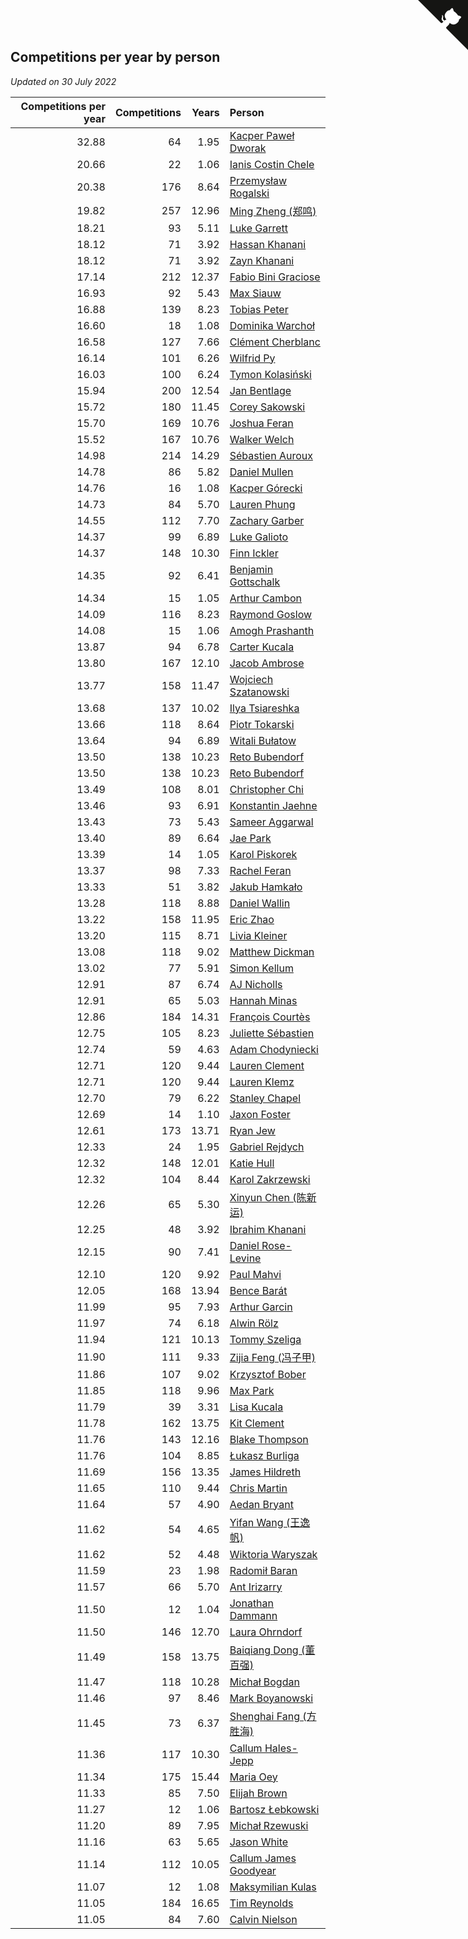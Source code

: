 ## Competitions per year by person

*Updated on 30 July 2022*

| Competitions per year | Competitions | Years | Person |
| ---: | ---: | ---: | :--- |
| 32.88 | 64 | 1.95 | [Kacper Paweł Dworak](https://www.worldcubeassociation.org/persons/2020DWOR01) |
| 20.66 | 22 | 1.06 | [Ianis Costin Chele](https://www.worldcubeassociation.org/persons/2021CHEL01) |
| 20.38 | 176 | 8.64 | [Przemysław Rogalski](https://www.worldcubeassociation.org/persons/2013ROGA02) |
| 19.82 | 257 | 12.96 | [Ming Zheng (郑鸣)](https://www.worldcubeassociation.org/persons/2009ZHEN11) |
| 18.21 | 93 | 5.11 | [Luke Garrett](https://www.worldcubeassociation.org/persons/2017GARR05) |
| 18.12 | 71 | 3.92 | [Hassan Khanani](https://www.worldcubeassociation.org/persons/2018KHAN26) |
| 18.12 | 71 | 3.92 | [Zayn Khanani](https://www.worldcubeassociation.org/persons/2018KHAN28) |
| 17.14 | 212 | 12.37 | [Fabio Bini Graciose](https://www.worldcubeassociation.org/persons/2010GRAC02) |
| 16.93 | 92 | 5.43 | [Max Siauw](https://www.worldcubeassociation.org/persons/2017SIAU02) |
| 16.88 | 139 | 8.23 | [Tobias Peter](https://www.worldcubeassociation.org/persons/2014PETE03) |
| 16.60 | 18 | 1.08 | [Dominika Warchoł](https://www.worldcubeassociation.org/persons/2021WARC01) |
| 16.58 | 127 | 7.66 | [Clément Cherblanc](https://www.worldcubeassociation.org/persons/2014CHER05) |
| 16.14 | 101 | 6.26 | [Wilfrid Py](https://www.worldcubeassociation.org/persons/2016PYWI01) |
| 16.03 | 100 | 6.24 | [Tymon Kolasiński](https://www.worldcubeassociation.org/persons/2016KOLA02) |
| 15.94 | 200 | 12.54 | [Jan Bentlage](https://www.worldcubeassociation.org/persons/2010BENT01) |
| 15.72 | 180 | 11.45 | [Corey Sakowski](https://www.worldcubeassociation.org/persons/2011SAKO01) |
| 15.70 | 169 | 10.76 | [Joshua Feran](https://www.worldcubeassociation.org/persons/2011FERA01) |
| 15.52 | 167 | 10.76 | [Walker Welch](https://www.worldcubeassociation.org/persons/2011WELC01) |
| 14.98 | 214 | 14.29 | [Sébastien Auroux](https://www.worldcubeassociation.org/persons/2008AURO01) |
| 14.78 | 86 | 5.82 | [Daniel Mullen](https://www.worldcubeassociation.org/persons/2016MULL04) |
| 14.76 | 16 | 1.08 | [Kacper Górecki](https://www.worldcubeassociation.org/persons/2021GORE01) |
| 14.73 | 84 | 5.70 | [Lauren Phung](https://www.worldcubeassociation.org/persons/2016PHUN02) |
| 14.55 | 112 | 7.70 | [Zachary Garber](https://www.worldcubeassociation.org/persons/2014GARB01) |
| 14.37 | 99 | 6.89 | [Luke Galioto](https://www.worldcubeassociation.org/persons/2015GALI02) |
| 14.37 | 148 | 10.30 | [Finn Ickler](https://www.worldcubeassociation.org/persons/2012ICKL01) |
| 14.35 | 92 | 6.41 | [Benjamin Gottschalk](https://www.worldcubeassociation.org/persons/2016GOTT01) |
| 14.34 | 15 | 1.05 | [Arthur Cambon](https://www.worldcubeassociation.org/persons/2021CAMB01) |
| 14.09 | 116 | 8.23 | [Raymond Goslow](https://www.worldcubeassociation.org/persons/2014GOSL01) |
| 14.08 | 15 | 1.06 | [Amogh Prashanth](https://www.worldcubeassociation.org/persons/2021PRAS01) |
| 13.87 | 94 | 6.78 | [Carter Kucala](https://www.worldcubeassociation.org/persons/2015KUCA01) |
| 13.80 | 167 | 12.10 | [Jacob Ambrose](https://www.worldcubeassociation.org/persons/2010AMBR01) |
| 13.77 | 158 | 11.47 | [Wojciech Szatanowski](https://www.worldcubeassociation.org/persons/2011SZAT01) |
| 13.68 | 137 | 10.02 | [Ilya Tsiareshka](https://www.worldcubeassociation.org/persons/2012TERE01) |
| 13.66 | 118 | 8.64 | [Piotr Tokarski](https://www.worldcubeassociation.org/persons/2013TOKA01) |
| 13.64 | 94 | 6.89 | [Witali Bułatow](https://www.worldcubeassociation.org/persons/2015BUAT01) |
| 13.50 | 138 | 10.23 | [Reto Bubendorf](https://www.worldcubeassociation.org/persons/2012BUBE01) |
| 13.50 | 138 | 10.23 | [Reto Bubendorf](https://www.worldcubeassociation.org/persons/2012BUBE01) |
| 13.49 | 108 | 8.01 | [Christopher Chi](https://www.worldcubeassociation.org/persons/2014CHIC01) |
| 13.46 | 93 | 6.91 | [Konstantin Jaehne](https://www.worldcubeassociation.org/persons/2015JAEH01) |
| 13.43 | 73 | 5.43 | [Sameer Aggarwal](https://www.worldcubeassociation.org/persons/2017AGGA01) |
| 13.40 | 89 | 6.64 | [Jae Park](https://www.worldcubeassociation.org/persons/2015PARK24) |
| 13.39 | 14 | 1.05 | [Karol Piskorek](https://www.worldcubeassociation.org/persons/2021PISK01) |
| 13.37 | 98 | 7.33 | [Rachel Feran](https://www.worldcubeassociation.org/persons/2015FERA01) |
| 13.33 | 51 | 3.82 | [Jakub Hamkało](https://www.worldcubeassociation.org/persons/2018HAMK01) |
| 13.28 | 118 | 8.88 | [Daniel Wallin](https://www.worldcubeassociation.org/persons/2013WALL03) |
| 13.22 | 158 | 11.95 | [Eric Zhao](https://www.worldcubeassociation.org/persons/2010ZHAO19) |
| 13.20 | 115 | 8.71 | [Livia Kleiner](https://www.worldcubeassociation.org/persons/2013KLEI03) |
| 13.08 | 118 | 9.02 | [Matthew Dickman](https://www.worldcubeassociation.org/persons/2013DICK01) |
| 13.02 | 77 | 5.91 | [Simon Kellum](https://www.worldcubeassociation.org/persons/2016KELL12) |
| 12.91 | 87 | 6.74 | [AJ Nicholls](https://www.worldcubeassociation.org/persons/2015NICH04) |
| 12.91 | 65 | 5.03 | [Hannah Minas](https://www.worldcubeassociation.org/persons/2017MINA04) |
| 12.86 | 184 | 14.31 | [François Courtès](https://www.worldcubeassociation.org/persons/2008COUR01) |
| 12.75 | 105 | 8.23 | [Juliette Sébastien](https://www.worldcubeassociation.org/persons/2014SEBA01) |
| 12.74 | 59 | 4.63 | [Adam Chodyniecki](https://www.worldcubeassociation.org/persons/2017CHOD02) |
| 12.71 | 120 | 9.44 | [Lauren Clement](https://www.worldcubeassociation.org/persons/2013KLEM01) |
| 12.71 | 120 | 9.44 | [Lauren Klemz](https://www.worldcubeassociation.org/persons/2013KLEM01) |
| 12.70 | 79 | 6.22 | [Stanley Chapel](https://www.worldcubeassociation.org/persons/2016CHAP04) |
| 12.69 | 14 | 1.10 | [Jaxon Foster](https://www.worldcubeassociation.org/persons/2021FOST01) |
| 12.61 | 173 | 13.71 | [Ryan Jew](https://www.worldcubeassociation.org/persons/2008JEWR01) |
| 12.33 | 24 | 1.95 | [Gabriel Rejdych](https://www.worldcubeassociation.org/persons/2020REJD01) |
| 12.32 | 148 | 12.01 | [Katie Hull](https://www.worldcubeassociation.org/persons/2010HULL01) |
| 12.32 | 104 | 8.44 | [Karol Zakrzewski](https://www.worldcubeassociation.org/persons/2014ZAKR01) |
| 12.26 | 65 | 5.30 | [Xinyun Chen (陈新运)](https://www.worldcubeassociation.org/persons/2017CHEN36) |
| 12.25 | 48 | 3.92 | [Ibrahim Khanani](https://www.worldcubeassociation.org/persons/2018KHAN27) |
| 12.15 | 90 | 7.41 | [Daniel Rose-Levine](https://www.worldcubeassociation.org/persons/2015ROSE01) |
| 12.10 | 120 | 9.92 | [Paul Mahvi](https://www.worldcubeassociation.org/persons/2012MAHV01) |
| 12.05 | 168 | 13.94 | [Bence Barát](https://www.worldcubeassociation.org/persons/2008BARA01) |
| 11.99 | 95 | 7.93 | [Arthur Garcin](https://www.worldcubeassociation.org/persons/2014GARC27) |
| 11.97 | 74 | 6.18 | [Alwin Rölz](https://www.worldcubeassociation.org/persons/2016ROLZ01) |
| 11.94 | 121 | 10.13 | [Tommy Szeliga](https://www.worldcubeassociation.org/persons/2012SZEL01) |
| 11.90 | 111 | 9.33 | [Zijia Feng (冯子甲)](https://www.worldcubeassociation.org/persons/2013FENG02) |
| 11.86 | 107 | 9.02 | [Krzysztof Bober](https://www.worldcubeassociation.org/persons/2013BOBE01) |
| 11.85 | 118 | 9.96 | [Max Park](https://www.worldcubeassociation.org/persons/2012PARK03) |
| 11.79 | 39 | 3.31 | [Lisa Kucala](https://www.worldcubeassociation.org/persons/2019KUCA01) |
| 11.78 | 162 | 13.75 | [Kit Clement](https://www.worldcubeassociation.org/persons/2008CLEM01) |
| 11.76 | 143 | 12.16 | [Blake Thompson](https://www.worldcubeassociation.org/persons/2010THOM03) |
| 11.76 | 104 | 8.85 | [Łukasz Burliga](https://www.worldcubeassociation.org/persons/2013BURL01) |
| 11.69 | 156 | 13.35 | [James Hildreth](https://www.worldcubeassociation.org/persons/2009HILD01) |
| 11.65 | 110 | 9.44 | [Chris Martin](https://www.worldcubeassociation.org/persons/2013MART03) |
| 11.64 | 57 | 4.90 | [Aedan Bryant](https://www.worldcubeassociation.org/persons/2017BRYA06) |
| 11.62 | 54 | 4.65 | [Yifan Wang (王逸帆)](https://www.worldcubeassociation.org/persons/2017WANY29) |
| 11.62 | 52 | 4.48 | [Wiktoria Waryszak](https://www.worldcubeassociation.org/persons/2018WARY01) |
| 11.59 | 23 | 1.98 | [Radomił Baran](https://www.worldcubeassociation.org/persons/2020BARA02) |
| 11.57 | 66 | 5.70 | [Ant Irizarry](https://www.worldcubeassociation.org/persons/2016IRIZ02) |
| 11.50 | 12 | 1.04 | [Jonathan Dammann](https://www.worldcubeassociation.org/persons/2021DAMM01) |
| 11.50 | 146 | 12.70 | [Laura Ohrndorf](https://www.worldcubeassociation.org/persons/2009OHRN01) |
| 11.49 | 158 | 13.75 | [Baiqiang Dong (董百强)](https://www.worldcubeassociation.org/persons/2008DONG06) |
| 11.47 | 118 | 10.28 | [Michał Bogdan](https://www.worldcubeassociation.org/persons/2012BOGD01) |
| 11.46 | 97 | 8.46 | [Mark Boyanowski](https://www.worldcubeassociation.org/persons/2014BOYA01) |
| 11.45 | 73 | 6.37 | [Shenghai Fang (方胜海)](https://www.worldcubeassociation.org/persons/2016FANG01) |
| 11.36 | 117 | 10.30 | [Callum Hales-Jepp](https://www.worldcubeassociation.org/persons/2012HALE01) |
| 11.34 | 175 | 15.44 | [Maria Oey](https://www.worldcubeassociation.org/persons/2007OEYM01) |
| 11.33 | 85 | 7.50 | [Elijah Brown](https://www.worldcubeassociation.org/persons/2015BROW03) |
| 11.27 | 12 | 1.06 | [Bartosz Łebkowski](https://www.worldcubeassociation.org/persons/2021LEBK01) |
| 11.20 | 89 | 7.95 | [Michał Rzewuski](https://www.worldcubeassociation.org/persons/2014RZEW01) |
| 11.16 | 63 | 5.65 | [Jason White](https://www.worldcubeassociation.org/persons/2016WHIT16) |
| 11.14 | 112 | 10.05 | [Callum James Goodyear](https://www.worldcubeassociation.org/persons/2012GOOD02) |
| 11.07 | 12 | 1.08 | [Maksymilian Kulas](https://www.worldcubeassociation.org/persons/2021KULA02) |
| 11.05 | 184 | 16.65 | [Tim Reynolds](https://www.worldcubeassociation.org/persons/2005REYN01) |
| 11.05 | 84 | 7.60 | [Calvin Nielson](https://www.worldcubeassociation.org/persons/2014NIEL03) |


<a href="https://github.com/JustinTimeCuber/wca_statistics" class="github-corner" aria-label="View source on Github"><svg width="80" height="80" viewBox="0 0 250 250" style="fill:#151513; color:#fff; position: absolute; top: 0; border: 0; right: 0;" aria-hidden="true"><path d="M0,0 L115,115 L130,115 L142,142 L250,250 L250,0 Z"></path><path d="M128.3,109.0 C113.8,99.7 119.0,89.6 119.0,89.6 C122.0,82.7 120.5,78.6 120.5,78.6 C119.2,72.0 123.4,76.3 123.4,76.3 C127.3,80.9 125.5,87.3 125.5,87.3 C122.9,97.6 130.6,101.9 134.4,103.2" fill="currentColor" style="transform-origin: 130px 106px;" class="octo-arm"></path><path d="M115.0,115.0 C114.9,115.1 118.7,116.5 119.8,115.4 L133.7,101.6 C136.9,99.2 139.9,98.4 142.2,98.6 C133.8,88.0 127.5,74.4 143.8,58.0 C148.5,53.4 154.0,51.2 159.7,51.0 C160.3,49.4 163.2,43.6 171.4,40.1 C171.4,40.1 176.1,42.5 178.8,56.2 C183.1,58.6 187.2,61.8 190.9,65.4 C194.5,69.0 197.7,73.2 200.1,77.6 C213.8,80.2 216.3,84.9 216.3,84.9 C212.7,93.1 206.9,96.0 205.4,96.6 C205.1,102.4 203.0,107.8 198.3,112.5 C181.9,128.9 168.3,122.5 157.7,114.1 C157.9,116.9 156.7,120.9 152.7,124.9 L141.0,136.5 C139.8,137.7 141.6,141.9 141.8,141.8 Z" fill="currentColor" class="octo-body"></path></svg></a><style>.github-corner:hover .octo-arm{animation:octocat-wave 560ms ease-in-out}@keyframes octocat-wave{0%,100%{transform:rotate(0)}20%,60%{transform:rotate(-25deg)}40%,80%{transform:rotate(10deg)}}@media (max-width:500px){.github-corner:hover .octo-arm{animation:none}.github-corner .octo-arm{animation:octocat-wave 560ms ease-in-out}}</style>
